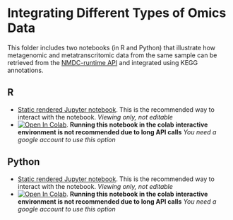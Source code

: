 # Integrating Different Types of Omics Data

This folder includes two notebooks (in R and Python) that illustrate how metagenomic and metatranscritomic data from the same sample can be retrieved from the [NMDC-runtime API](https://api.microbiomedata.org/docs) and integrated using KEGG annotations.

## R 
- [Static rendered Jupyter notebook](https://nbviewer.org/github/microbiomedata/nmdc_notebooks/blob/1316-create-multi-omics-notebook---metagenome-and-metatranscriptome/metaG_metaT_integration/R/metaG_metaT_omics_analysis.ipynb). This is the recommended way to interact with the notebook. _Viewing only, not editable_
- [![Open In Colab](https://colab.research.google.com/assets/colab-badge.svg)](https://colab.research.google.com/github/microbiomedata/nmdc_notebooks/blob/1316-create-multi-omics-notebook---metagenome-and-metatranscriptome/metaG_metaT_integration/R/metaG_metaT_omics_analysis.ipynb). **Running this notebook in the colab interactive environment is not recommended due to long API calls** _You need a google account to use this option_

## Python
- [Static rendered Jupyter notebook](https://nbviewer.org/github/microbiomedata/nmdc_notebooks/blob/1316-create-multi-omics-notebook---metagenome-and-metatranscriptome/metaG_metaT_integration/python/metaG_metaT_omics_analysis.ipynb). This is the recommended way to interact with the notebook. _Viewing only, not editable_
- [![Open In Colab](https://colab.research.google.com/assets/colab-badge.svg)](https://colab.research.google.com/github/microbiomedata/nmdc_notebooks/blob/1316-create-multi-omics-notebook---metagenome-and-metatranscriptome/metaG_metaT_integration/python/metaG_metaT_omics_analysis.ipynb). **Running this notebook in the colab interactive environment is not recommended due to long API calls** _You need a google account to use this option_
